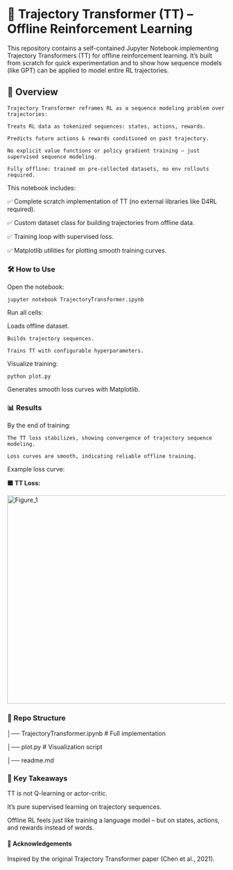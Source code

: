 # **🎯 Trajectory Transformer (TT) – Offline Reinforcement Learning**

This repository contains a self-contained Jupyter Notebook implementing Trajectory Transformers (TT) for offline reinforcement learning. It’s built from scratch for quick experimentation and to show how sequence models (like GPT) can be applied to model entire RL trajectories.

## **🔎 Overview**

    Trajectory Transformer reframes RL as a sequence modeling problem over trajectories:
    
    Treats RL data as tokenized sequences: states, actions, rewards.
    
    Predicts future actions & rewards conditioned on past trajectory.
    
    No explicit value functions or policy gradient training – just supervised sequence modeling.
    
    Fully offline: trained on pre-collected datasets, no env rollouts required.

This notebook includes:

✅ Complete scratch implementation of TT (no external libraries like D4RL required).

✅ Custom dataset class for building trajectories from offline data.

✅ Training loop with supervised loss.

✅ Matplotlib utilities for plotting smooth training curves.

### **🛠 How to Use**


Open the notebook:

    jupyter notebook TrajectoryTransformer.ipynb


Run all cells:

Loads offline dataset.
    
    Builds trajectory sequences.
    
    Trains TT with configurable hyperparameters.

Visualize training:

    python plot.py


Generates smooth loss curves with Matplotlib.

### **📊 Results**

By the end of training:

    The TT loss stabilizes, showing convergence of trajectory sequence modeling.
    
    Loss curves are smooth, indicating reliable offline training.

Example loss curve:

**🟦 TT Loss:**

<img width="640" height="480" alt="Figure_1" src="https://github.com/user-attachments/assets/43414c51-5bce-4530-bf9a-369510d6abb7" />


### **📂 Repo Structure**

│── TrajectoryTransformer.ipynb   # Full implementation  

│── plot.py                       # Visualization script  

│── readme.md


### **🚀 Key Takeaways**

TT is not Q-learning or actor-critic.

It’s pure supervised learning on trajectory sequences.

Offline RL feels just like training a language model – but on states, actions, and rewards instead of words.

#### **🤝 Acknowledgements**

Inspired by the original Trajectory Transformer paper (Chen et al., 2021).
